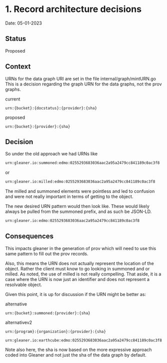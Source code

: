 # 1. Record architecture decisions

Date: 05-01-2023

## Status

Proposed

## Context

URNs for the data graph URI are set in the file internal/graph/mintURN.go
This is a decision regarding the graph URN for the data graphs, not the 
prov graphs.  

current
```
urn:{bucket}:{docstatus}:{provider}:{sha}
```

proposed
```
urn:{bucket}:{provider}:{sha}
```

## Decision

So under the old approach we had URNs like

```rdf
urn:gleaner.io:summoned:edmo:0255293683036aac2a95a2479cc841189c0ac3f8
```
or
```rdf
urn:gleaner.io:milled:edmo:0255293683036aac2a95a2479cc841189c0ac3f8
```

The milled and summoned elements were pointless and led to confusion and were not 
really important in terms of getting to the object.  

The new desired URN pattern would then look like.  These would likely always be pulled
from the summoned prefix, and as such be JSON-LD.  

```rdf
urn:gleaner.io:edmo:0255293683036aac2a95a2479cc841189c0ac3f8
```

## Consequences

This impacts gleaner in the generation of prov which will need to use this same pattern
to fill out the prov records.  

Also, this means the URN does not actually represent the location of the object.  Rather the 
client must know to go looking in summoned and or milled.  As noted, the use of milled is 
not really compelling.  That aside, it is a case where the URN is now just an identifier and 
does not represent a resolvable object.  

Given this point, it is up for discussion if the URN might be better as:

alternative
```
urn:{bucket}:summoned:{provider}:{sha}
```

alternativev2
```
urn:{program}:{organization}:{provider}:{sha}

urn:gleaner.io:earthcube:edmo:0255293683036aac2a95a2479cc841189c0ac3f8

```

Note also here, the sha is now based on the more expressive approach coded into Gleaner and 
not just the sha of the data graph by default. 
